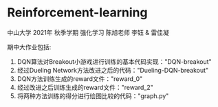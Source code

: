 # Reinforcement-learning
中山大学 2021年 秋季学期 强化学习 陈旭老师
李钰 & 雷佳凝

期中大作业包括:
1. DQN算法对Breakout小游戏进行训练的基本代码实现："DQN-breakout"
2. 经过Dueling Network方法改进之后的代码："Dueling-DQN-breakout"
3. DQN方法训练生成的reward文件："reward_0"
4. 经过改进之后训练生成的reward文件："reward_2"
5. 将两种方法训练的得分进行绘图比较的代码："graph.py"
